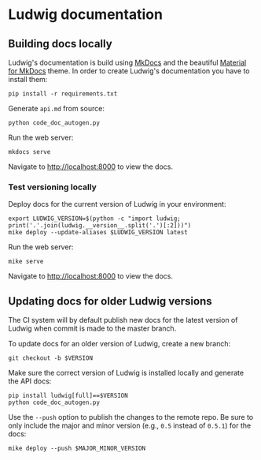 # Ludwig documentation

## Building docs locally

Ludwig's documentation is build using [MkDocs](https://www.mkdocs.org/) and the beautiful [Material for MkDocs](https://squidfunk.github.io/mkdocs-material/) theme.
In order to create Ludwig's documentation you have to install them:

```
pip install -r requirements.txt
```

Generate `api.md` from source:

```
python code_doc_autogen.py
```

Run the web server:

```
mkdocs serve
```

Navigate to <http://localhost:8000> to view the docs.

### Test versioning locally

Deploy docs for the current version of Ludwig in your environment:

```
export LUDWIG_VERSION=$(python -c "import ludwig; print('.'.join(ludwig.__version__.split('.')[:2]))")
mike deploy --update-aliases $LUDWIG_VERSION latest
```

Run the web server:

```
mike serve
```

Navigate to <http://localhost:8000> to view the docs.

## Updating docs for older Ludwig versions

The CI system will by default publish new docs for the latest version of Ludwig when commit is made to the master branch.

To update docs for an older version of Ludwig, create a new branch:

```
git checkout -b $VERSION
```

Make sure the correct version of Ludwig is installed locally and generate the API docs:

```
pip install ludwig[full]==$VERSION
python code_doc_autogen.py
```

Use the `--push` option to publish the changes to the remote repo. Be sure to only include the major and minor version (e.g., `0.5` instead of `0.5.1`) for the docs:

```
mike deploy --push $MAJOR_MINOR_VERSION
```
